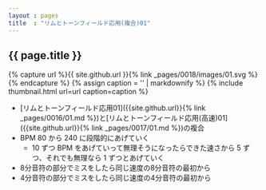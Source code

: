 ```yaml
---
layout : pages
title  : "リムとトーンフィールド応用(複合)01"
---
```


## {{ page.title }}

{% capture url %}{{ site.github.url }}{% link _pages/0018/images/01.svg %}{% endcapture %}
{% assign caption = '' | markdownify %}
{% include thumbnail.html url=url caption=caption %}

* [リムとトーンフィールド応用01]({{site.github.url}}{% link _pages/0016/01.md %})と[リムとトーンフィールド応用(高速)01]({{site.github.url}}{% link _pages/0017/01.md %})の複合
* BPM 80 から 240 に段階的にあげていく
  * 10 ずつ BPM をあげていって無理そうになったらできた速さから 5 ずつ、それでも無理なら 1 ずつとあげていく
* 8分音符の部分でミスをしたら同じ速度の8分音符の最初から
* 4分音符の部分でミスをしたら同じ速度の4分音符の最初から
